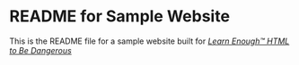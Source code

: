 # README for Sample Website
This is the README file for a sample website built for [*Learn Enough™ HTML to Be Dangerous*](https://www.learnenough.com/html-tutorial)
